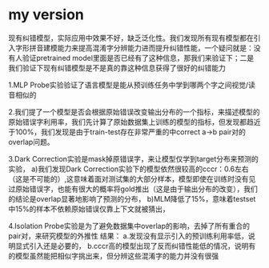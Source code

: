 

# my version

现有纠错模型，实际应用中效果不好，缺乏泛化性。我们发现所有现有模型都在引入字形拼音建模能力来提高混淆字分辨能力进而提升纠错性能，一个疑问就是：没有人验证pretrained model里面是否已经有了这种信息，那我们来验证下；二是我们验证下现有纠错模型是不是真的靠这种信息获得了很好的纠错能力

1.MLP Probe实验验证了语言模型是能从预训练任务中学到哪两个字之间视觉/读音相似的

2.我们提了一个模型是否会根据原始错误改变输出分布的一个指标，来描述模型的原始错误字利用率，我们先计算了原始数据集上训练的模型的指标，但发现都趋近于100%，我们发现是由于train-test存在非常严重的中correct a->b pair对的overlap问题。

3.Dark Correction实验是mask掉原错误字，来让模型仅学到target分布来预测的实验，
    a)我们发现Dark Correction实验下的模型依然很较高的cccr：0.6左右（这是不可能的）,这意味着面对测试集的大部分样本，模型即使在训练时没有见过原始错误字，也能有很大的概率将gold推出（这是由于输出分布的改变），我们的结论是overlap显著地影响了预测的分布，
    b)MLM降低了15%，意味着testset中15%的样本不依赖原始错误仅靠上下文就被猜出，


4.Isolation Probe实验是为了避免数据集中overlap的影响，去掉了所有重合的pair对，来研究模型的外推性
    结果：
        a.发现没有显示引入的预训练利用率低，说明显式引入还是必要的，
        b.cccr高的模型出现了反而纠错性能低的情况，说明有的模型虽然能把相似字挑出来，但分辨这些混淆字的能力并没有很强


